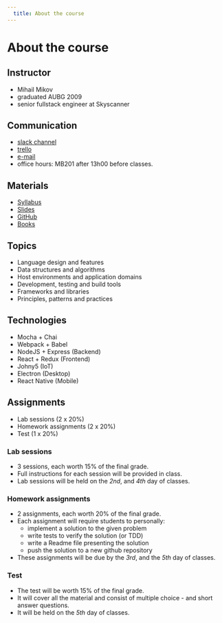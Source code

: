 ```yaml
---
  title: About the course
---
```


# About the course

## Instructor

- Mihail Mikov
- graduated AUBG 2009
- senior fullstack engineer at Skyscanner

## Communication

- [slack channel](https://modern-js.slack.com/)
- [trello](https://trello.com/modernjs)
- [e-mail](mailto:mikov@aubg.edu)
- office hours: MB201 after 13h00 before classes.

## Materials

- [Syllabus](https://docs.google.com/document/d/1VTjRubw0Bx5LYIMJbjjCV6EN1Y5BkkDUWH5S3b0fU-Y/?usp=sharing)
- [Slides](https://modern-js.github.io)
- [GitHub](https://github.com/modern-js)
- [Books](/books/)

## Topics

- Language design and features
- Data structures and algorithms
- Host environments and application domains
- Development, testing and build tools
- Frameworks and libraries
- Principles, patterns and practices

## Technologies

- Mocha + Chai
- Webpack + Babel
- NodeJS + Express (Backend)
- React + Redux (Frontend)
- Johny5 (IoT)
- Electron (Desktop)
- React Native (Mobile)

## Assignments

- Lab sessions (2 x 20%)
- Homework assignments (2 x 20%)
- Test (1 x 20%)

### Lab sessions

- 3 sessions, each worth 15% of the final grade.
- Full instructions for each session will be provided in class.
- Lab sessions will be held on the _2nd_, and _4th_ day of classes.

### Homework assignments

- 2 assignments, each worth 20% of the final grade.
- Each assignment will require students to personally:
  - implement a solution to the given problem
  - write tests to verify the solution (or TDD)
  - write a Readme file presenting the solution
  - push the solution to a new github repository
- These assignments will be due by the _3rd_, and the _5th_ day of classes.

### Test

- The test will be worth 15% of the final grade.
- It will cover all the material and consist of
multiple choice - and short answer questions.
- It will be held on the _5th_ day of classes.
